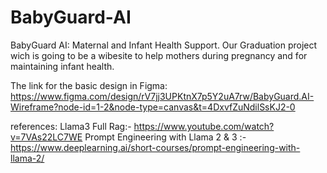 # BabyGuard-AI
BabyGuard AI: Maternal and Infant Health Support.
Our Graduation project wich is going to be a wibesite to help mothers during pregnancy and for maintaining infant health.

The link for the basic design in Figma: https://www.figma.com/design/rV7jj3UPKtnX7p5Y2uA7rw/BabyGuard.AI-Wireframe?node-id=1-2&node-type=canvas&t=4DxvfZuNdilSsKJ2-0



references:
Llama3 Full Rag:- https://www.youtube.com/watch?v=7VAs22LC7WE
Prompt Engineering with Llama 2 & 3 :- https://www.deeplearning.ai/short-courses/prompt-engineering-with-llama-2/
